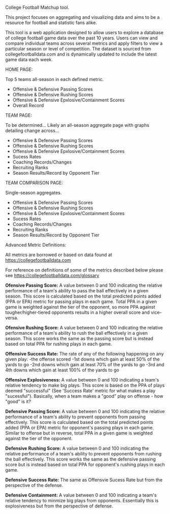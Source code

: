 College Football Matchup tool.

This project focuses on aggregating and visualizing data
and aims to be a resource for football and statistic fans alike.

This tool is a web application designed to allow users to explore
a database of college football game data over the past 10 years. Users can view and compare
individual teams across several metrics and apply filters to view a particular season or
level of competition. The dataset is sourced from collegefootballdata.com and is dynamically
updated to include the latest game data each week. 



HOME PAGE:

Top 5 teams all-season in each defined metric.
- Offensive & Defensive Passing Scores
- Offensive & Defensive Rushing Scores
- Offensive & Defensive Epxlosive/Containment Scores
- Overall Record


TEAM PAGE:

To be determined... Likely an all-season aggregate page with graphs detailing change across...
- Offensive & Defensive Passing Scores
- Offensive & Defensive Rushing Scores
- Offensive & Defensive Epxlosive/Containment Scores
- Sucess Rates
- Coaching Records/Changes
- Recruiting Ranks
- Season Results/Record by Opponent Tier

TEAM COMPARISON PAGE:

Single-season aggregates.
- Offensive & Defensive Passing Scores
- Offensive & Defensive Rushing Scores
- Offensive & Defensive Epxlosive/Containment Scores
- Sucess Rates
- Coaching Records/Changes
- Recruiting Ranks
- Season Results/Record by Opponent Tier


Advanced Metric Definitions:

All metrics are borrowed or based on data found at https://collegefootballdata.com

For reference on definitions of some of the metrics described below please see https://collegefootballdata.com/glossary

**Ofensive Passing Score:** A value between 0 and 100 indicating the relative performance of a team's ability to pass the ball effectively in a given season.
This score is calculated based on the total predicted points added (PPA or EPA) metric for passing plays in each game. Total PPA in a given game is weighted against the tier of the opponent, so more PPA against tougher/higher-tiered opponents results in a higher overall score and vice-versa.

**Ofensive Rushing Score:** A value between 0 and 100 indicating the relative performance of a team's ability to rush the ball effectively in a given season.
This score works the same as the passing score but is instead based on total PPA for rushing plays in each game.

**Offensive Success Rate:** The rate of any of the following happening on any given play:
-the offense scored
-1st downs which gain at least 50% of the yards to go
-2nd downs which gain at least 70% of the yards to go
-3rd and 4th downs which gain at least 100% of the yards to go


**Offensive Explosiveness:** A value between 0 and 100 indicating a team's relative tendency to make big plays. This score is based on the PPA of plays deemed "successful" (See 'Success Rate' metric for what makes a play "sucessful"). Basically, when a team makes a "good" play on offense - how "good" is it?

**Defensive Passing Score:** A value between 0 and 100 indicating the relative performance of a team's ability to prevent opponents from passing effectively.
This score is calculated based on the total predicted points added (PPA or EPA) metric for opponent's passing plays in each game. Similar to offense but in reverse, total PPA in a given game is weighted against the tier of the opponent.

**Defensive Rushing Score:** A value between 0 and 100 indicating the relative performance of a team's ability to prevent opponents from rushing the ball effectively.
This score works the same as the defensive passing score but is instead based on total PPA for opponent's rushing plays in each game.

**Defensive Success Rate:** The same as Offensvie Sucess Rate but from the perspective of the defense.

**Defensive Containment:** A value between 0 and 100 indicating a team's relative tendency to minmize big plays from opponents. Essentially this is explosiveness but from the perspective of defense.











